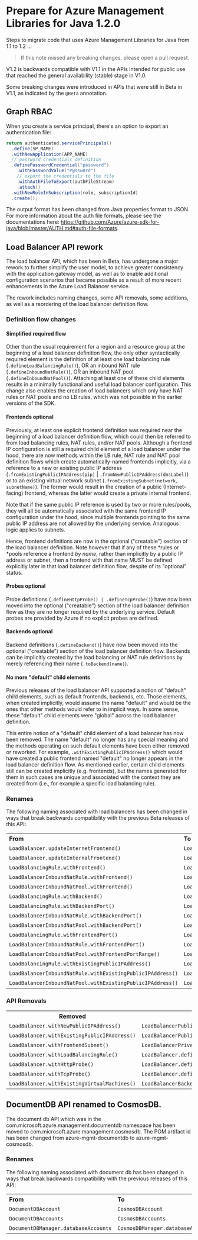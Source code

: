 # Prepare for Azure Management Libraries for Java 1.2.0 #

Steps to migrate code that uses Azure Management Libraries for Java from 1.1 to 1.2 ...

> If this note missed any breaking changes, please open a pull request.


V1.2 is backwards compatible with V1.1 in the APIs intended for public use that reached the general availability (stable) stage in V1.0. 

Some breaking changes were introduced in APIs that were still in Beta in V1.1, as indicated by the `@Beta` annotation.

## Graph RBAC

When you create a service principal, there's an option to export an authentication file:

```java
return authenticated.servicePrincipals()
  .define(SP_NAME)
  .withNewApplication(APP_NAME)
  // password credentials definition
  .definePasswordCredential("password")
    .withPasswordValue("P@ssw0rd")
    // export the credentials to the file
    .withAuthFileToExport(authFileStream)
    .attach()
  .withNewRoleInSubscription(role, subscriptionId)
  .create();
```

The output format has been changed from Java properties format to JSON. For more information about the auth file formats, please see the documentations here: https://github.com/Azure/azure-sdk-for-java/blob/master/AUTH.md#auth-file-formats.

## Load Balancer API rework

The load balancer API, which has been in Beta, has undergone a major rework to further simplify the user model, to achieve greater consistency with 
the application gateway model, as well as to enable additional configuration scenarios that became possible as a result of more recent enhancements
in the Azure Load Balancer service.

The rework includes naming changes, some API removals, some additions, as well as a reordering of the load balancer definition flow.


### Definition flow changes

#### Simplified required flow

Other than the usual requirement for a region and a resource group at the beginning of a load balancer definition flow, the only other syntactically required element is the definition of at least one load balancing rule (`.defineLoadBalancingRule()`), OR an inbound NAT rule (`.defineInboundNatRule()`), OR an inbound NAT pool (`.defineInboundNatPool()`). Attaching at least one of these child elements results in a minimally functional and useful load balancer configuration. This change also enables the creation of load balancers which only have NAT rules or NAT pools and no LB rules, which was not possible in the earlier versions of the SDK. 

#### Frontends optional

Previously, at least one explicit frontend definition was required near the beginning of a load balancer definition flow, which could then be referred to from load balancing rules, NAT rules, and/or NAT pools. Although a frontend IP configuration is still a required child element of a load balancer under the hood, there are now methods within the LB rule, NAT rule and NAT pool definition flows which create automatically-named frontends implicitly, via a reference to a new or existing public IP address (`.fromExistingPublicIPAddress(pip)` | `.fromNewPublicIPAddress(dnsLabel)`) or to an existing virtual network subnet (`.fromExistingSubnet(network, subnetName)`). The former would result in the creation of a public (Internet-facing) frontend, whereas the latter would create a private internal frontend.

Note that if the same public IP reference is used by two or more rules/pools, they will all be automatically associated with the same frontend IP configuration under the hood, since multiple frontends pointing to the same public IP address are not allowed by the underlying service. Analogous logic applies to subnets.

Hence, frontend definitions are now in the optional ("creatable") section of the load balancer definition. Note however that if any of these \*rules or \*pools reference a frontend *by name*, rather than implicitly by a public IP address or subnet, then a frontend with that name MUST be defined explicitly later in that load balancer definition flow, despite of its "optional" status.

#### Probes optional
Probe definitions (`.defineHttpProbe() | .defineTcpProbe()`) have now been moved into the optional ("creatable") section of the load balancer definition flow as they are no longer required by the underlying service. Default probes are provided by Azure if no explicit probes are defined.

#### Backends optional
Backend definitions (`.defineBackend()`) have now been moved into the optional ("creatable") section of the load balancer definition flow. Backends can be implicitly created by the load balancing or NAT rule definitions by merely referencing their name (`.toBackend(name)`).

#### No more "default" child elements
Previous releases of the load balancer API supported a notion of "default" child elements, such as default frontends, backends, etc. Those elements, when created implicitly, would assume the name "default" and would be the ones that other methods would refer to in implicit ways. In some sense, these "default" child elements were "global" across the load balancer definition.

This entire notion of a "default" child element of a load balancer has now been removed. The name "default" no longer has any special meaning and the methods operating on such default elements have been either removed or reworked. For example, `.withExistingPublicIPAddress()` which would have created a public frontend named "default" no longer appears in the load balancer definition flow. As mentioned earlier, certain child elements still can be created implicitly (e.g. frontends), but the names generated for them in such cases are unique and associated with the context they are created from (i.e., for example a specific load balancing rule).


### Renames

The following naming associated with load balancers has been changed in ways that break backwards compatibility with the previous Beta releases of this API:

<table>
  <tr>
    <th align=left>From</th>
    <th align=left>To</th>
    <th align=left>Ref</th>
  </tr>
  <tr>
      <td><code>LoadBalancer.updateInternetFrontend()</code></td>
      <td><code>LoadBalancer.updatePublicFrontend()</code></td>
      <td><a href="https://github.com/Azure/azure-sdk-for-java/pull/1773/commits/1c147f279776b12bbfca8009795f2b49041bf25b">bf25b</a></td>
  </tr>
  <tr>
      <td><code>LoadBalancer.updateInternalFrontend()</code></td>
      <td><code>LoadBalancer.updatePrivateFrontend()</code></td>
      <td><a href="https://github.com/Azure/azure-sdk-for-java/pull/1773/commits/1c147f279776b12bbfca8009795f2b49041bf25b">bf25b</a></td>
  </tr>
  <tr>
      <td><code>LoadBalancingRule.withFrontend()</code></td>
      <td><code>LoadBalancingRule.fromFrontend()</code></td>
      <td><a href="https://github.com/Azure/azure-sdk-for-java/pull/1773/commits/687fef73af7cd1921a7d3da224a317a1152bd408">bd408</a></td>
  </tr>
  <tr>
      <td><code>LoadBalancerInboundNatRule.withFrontend()</code></td>
      <td><code>LoadBalancerRuleInboundNatRule.fromFrontend()</code></td>
      <td><a href="https://github.com/Azure/azure-sdk-for-java/pull/1773/commits/687fef73af7cd1921a7d3da224a317a1152bd408">bd408</a></td>
  </tr>
  <tr>
      <td><code>LoadBalancerInboundNatPool.withFrontend()</code></td>
      <td><code>LoadBalancerRuleInboundNatPool.fromFrontend()</code></td>
      <td><a href="https://github.com/Azure/azure-sdk-for-java/pull/1773/commits/687fef73af7cd1921a7d3da224a317a1152bd408">bd408</a></td>
  </tr>
  <tr>
      <td><code>LoadBalancingRule.withBackend()</code></td>
      <td><code>LoadBalancingRule.toBackend()</code></td>
      <td><a href="https://github.com/Azure/azure-sdk-for-java/pull/1773/commits/6fe1735480480b08c0733d707338fbb981b1e97e">1e97e</a></td>
  </tr>
  <tr>
      <td><code>LoadBalancingRule.withBackendPort()</code></td>
      <td><code>LoadBalancingRule.toBackendPort()</code></td>
      <td><a href="https://github.com/Azure/azure-sdk-for-java/pull/1773/commits/9299b33b0c04b11b35030d2b881fbd2651e047e9">047e9</a></td>
  </tr>
  <tr>
      <td><code>LoadBalancerInboundNatRule.withBackendPort()</code></td>
      <td><code>LoadBalancerInboundNatRule.toBackendPort()</code></td>
      <td><a href="https://github.com/Azure/azure-sdk-for-java/pull/1773/commits/9299b33b0c04b11b35030d2b881fbd2651e047e9">047e9</a></td>
  </tr>
  <tr>
      <td><code>LoadBalancerInboundNatPool.withBackendPort()</code></td>
      <td><code>LoadBalancerInboundNatPool.toBackendPort()</code></td>
      <td><a href="https://github.com/Azure/azure-sdk-for-java/pull/1773/commits/9299b33b0c04b11b35030d2b881fbd2651e047e9">047e9</a></td>
  </tr>
  <tr>
      <td><code>LoadBalancingRule.withFrontendPort()</code></td>
      <td><code>LoadBalancingRule.fromFrontendPort()</code></td>
      <td><a href="https://github.com/Azure/azure-sdk-for-java/pull/1773/commits/e495e2ae2ab1c28b744d49f2be0fc42daa5951b2">951b2</a></td>
  </tr>
  <tr>
      <td><code>LoadBalancerInboundNatRule.withFrontendPort()</code></td>
      <td><code>LoadBalancerInboundNatRule.fromFrontendPort()</code></td>
      <td><a href="https://github.com/Azure/azure-sdk-for-java/pull/1773/commits/e495e2ae2ab1c28b744d49f2be0fc42daa5951b2">951b2</a></td>
  </tr>
  <tr>
      <td><code>LoadBalancerInboundNatPool.withFrontendPortRange()</code></td>
      <td><code>LoadBalancerInboundNatPool.fromFrontendPortRange()</code></td>
      <td><a href="https://github.com/Azure/azure-sdk-for-java/pull/1773/commits/7fff98060f6a72462d266d716be6d8f995f52da0">52da0</a></td>
  </tr>
  <tr>
      <td><code>LoadBalancingRule.withExistingPublicIPAddress()</code></td>
      <td><code>LoadBalancingRule.fromExistingPublicIPAddress()</code></td>
      <td><a href="https://github.com/Azure/azure-sdk-for-java/pull/1814/commits/bb3df1a20834397d0ccc0279ab25a8e9c937ef84">7ef84</a></td>
  </tr>
  <tr>
      <td><code>LoadBalancerInboundNatRule.withExistingPublicIPAddress()</code></td>
      <td><code>LoadBalancerInboundNatRule.fromExistingPublicIPAddress()</code></td>
      <td><a href="https://github.com/Azure/azure-sdk-for-java/pull/1814/commits/bb3df1a20834397d0ccc0279ab25a8e9c937ef84">7ef84</a></td>
  </tr>
  <tr>
      <td><code>LoadBalancerInboundNatPool.withExistingPublicIPAddress()</code></td>
      <td><code>LoadBalancerInboundNatPool.fromExistingPublicIPAddress()</code></td>
      <td><a href="https://github.com/Azure/azure-sdk-for-java/pull/1814/commits/bb3df1a20834397d0ccc0279ab25a8e9c937ef84">7ef84</a></td>
  </tr>

</table>

### API Removals

<table>
  <tr>
    <th>Removed</th>
    <th>Alternate to switch to</th>
    <th>PR</th>
  </tr>
  <tr>
    <td><code>LoadBalancer.withNewPublicIPAddress()</code></td>
    <td><code>LoadBalancerPublicFrontend.withNewPublicIPAddress()</code></td>
    <td><a href="https://github.com/Azure/azure-sdk-for-java/pull/1814/commits/07267a06a7b5d54687e5ce7ddbb6fe0f54d378d0">378d0</a></td>
  </tr>
  <tr>
    <td><code>LoadBalancer.withExistingPublicIPAddress()</code></td>
    <td><code>LoadBalancerPublicFrontend.withExistingPublicIPAddress()</code></td>
    <td><a href="https://github.com/Azure/azure-sdk-for-java/pull/1814/commits/07267a06a7b5d54687e5ce7ddbb6fe0f54d378d0">378d0</a></td>
  </tr>
  <tr>
    <td><code>LoadBalancer.withFrontendSubnet()</code></td>
    <td><code>LoadBalancerPrivateFrontend.withExistingSubnet()</code></td>
    <td><a href="https://github.com/Azure/azure-sdk-for-java/pull/1814/commits/7435a71181b5d8506b9f2d54c57b19da3d7da5cf">378d0</a></td>
  </tr>  
  <tr>
    <td><code>LoadBalancer.withLoadBalancingRule()</code></td>
    <td><code>LoadBalancer.defineLoadBalancingRule()</code></td>
    <td><a href="https://github.com/Azure/azure-sdk-for-java/pull/1773/commits/4d05d7793ac4db9cd409b071e260da08d15dc191">dc191</a></td>
  </tr>
  <tr>
    <td><code>LoadBalancer.withHttpProbe()</code></td>
    <td><code>LoadBalancer.defineHttpProbe()</code></td>
    <td><a href="https://github.com/Azure/azure-sdk-for-java/pull/1773/commits/68bddde8fd8298ee76f7f712ab92d2fb5d90b802">0b802</a></td>
  </tr>
  <tr>
    <td><code>LoadBalancer.withTcpProbe()</code></td>
    <td><code>LoadBalancer.defineTcpProbe()</code></td>
    <td><a href="https://github.com/Azure/azure-sdk-for-java/pull/1773/commits/68bddde8fd8298ee76f7f712ab92d2fb5d90b802">0b802</a></td>
  </tr>
  <tr>
    <td><code>LoadBalancer.withExistingVirtualMachines()</code></td>
    <td><code>LoadBalancerBackend.withExistingVirtualMachines()</code></td>
    <td><a href="https://github.com/Azure/azure-sdk-for-java/pull/1814/commits/40696a75aa6c3395f323d242d13fb0ded867a80c">7a80c</a></td>
  </tr>
</table>

## DocumentDB API renamed to CosmosDB.

The document db API which was in the com.microsoft.azure.management.documentdb namespace has been moved to com.microsoft.azure.management.cosmosdb. The POM artifact id has been changed from azure-mgmt-documentdb to azure-mgmt-cosmosdb. 

### Renames

The following naming associated with document db has been changed in ways that break backwards compatibility with the previous releases of this API:

<table>
  <tr>
    <th align=left>From</th>
    <th align=left>To</th>
    <th align=left>Ref</th>
  </tr>
  <tr>
      <td><code>DocumentDBAccount</code></td>
      <td><code>CosmosDBAccount</code></td>
      <td><a href="https://github.com/Azure/azure-sdk-for-java/pull/1856">#1856</a></td>
  </tr>
  <tr>
      <td><code>DocumentDBAccounts</code></td>
      <td><code>CosmosDBAccounts</code></td>
      <td><a href="https://github.com/Azure/azure-sdk-for-java/pull/1856">#1856</a></td>
  </tr>
  <tr>
      <td><code>DocumentDBManager.databaseAccounts</code></td>
      <td><code>CosmosDBManager.databaseAccounts</code></td>
      <td><a href="https://github.com/Azure/azure-sdk-for-java/pull/1856">#1856</a></td>
  </tr>
</table>
